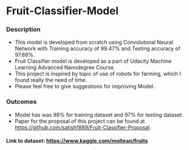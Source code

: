 # Fruit-Classifier-Model

### Description

- This model is developed from scratch using Convolutonal Neural Network with Training accuracy of 99.47% and Testing accuracy of 97.68%.
- Fruit Classifier model is developed as a part of Udacity Machine Learning Advanced Nanodegree Course.
- This project is inspired by topic of use of robots for farming, which I found really the need of time.
- Please feel free to give suggestions for improving Model.

### Outcomes

- Model has was 98% for training dataset and 97% for testing dataset.
- Paper for the proposal of this project can be found at https://github.com/satishf889/Fruit-Classifier-Proposal.


#### Link to dataset: https://www.kaggle.com/moltean/fruits
